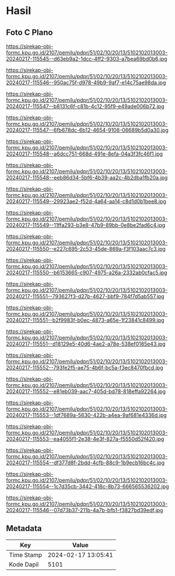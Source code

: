 # Hasil

## Foto C Plano

https://sirekap-obj-formc.kpu.go.id/2107/pemilu/pdpr/51/02/10/20/13/5102102013003-20240217-115545--d63eb9a2-1dcc-4ff2-9303-a7bea69bd0b6.jpg

https://sirekap-obj-formc.kpu.go.id/2107/pemilu/pdpr/51/02/10/20/13/5102102013003-20240217-115546--950ac75f-d978-49b9-9af7-e14c75ae98da.jpg

https://sirekap-obj-formc.kpu.go.id/2107/pemilu/pdpr/51/02/10/20/13/5102102013003-20240217-115547--b8131c6f-c81b-4c12-95f9-e49ade006b72.jpg

https://sirekap-obj-formc.kpu.go.id/2107/pemilu/pdpr/51/02/10/20/13/5102102013003-20240217-115547--6fb678dc-6b12-4654-9106-06689b5d0a30.jpg

https://sirekap-obj-formc.kpu.go.id/2107/pemilu/pdpr/51/02/10/20/13/5102102013003-20240217-115548--a6dcc751-668d-491e-8efa-04a3f3fc46f1.jpg

https://sirekap-obj-formc.kpu.go.id/2107/pemilu/pdpr/51/02/10/20/13/5102102013003-20240217-115548--eeb86d34-5bf6-4b39-aa2c-4b2dba1fb20a.jpg

https://sirekap-obj-formc.kpu.go.id/2107/pemilu/pdpr/51/02/10/20/13/5102102013003-20240217-115549--29923ae2-f52d-4a64-aa14-c8d1d0b1bee8.jpg

https://sirekap-obj-formc.kpu.go.id/2107/pemilu/pdpr/51/02/10/20/13/5102102013003-20240217-115549--11ffa293-b3e8-47b9-89bb-0e8be2fad6c4.jpg

https://sirekap-obj-formc.kpu.go.id/2107/pemilu/pdpr/51/02/10/20/13/5102102013003-20240217-115550--e227c695-2c53-45de-869a-f3f103aac7c3.jpg

https://sirekap-obj-formc.kpu.go.id/2107/pemilu/pdpr/51/02/10/20/13/5102102013003-20240217-115550--b6153665-c907-4975-a26a-2332ab0cfac5.jpg

https://sirekap-obj-formc.kpu.go.id/2107/pemilu/pdpr/51/02/10/20/13/5102102013003-20240217-115551--793627f3-d27b-4627-bbf9-784f7d5ab557.jpg

https://sirekap-obj-formc.kpu.go.id/2107/pemilu/pdpr/51/02/10/20/13/5102102013003-20240217-115551--b2f9983f-b0ec-4873-a65e-1f23841c8499.jpg

https://sirekap-obj-formc.kpu.go.id/2107/pemilu/pdpr/51/02/10/20/13/5102102013003-20240217-115551--d18129e5-40d6-4ae2-a78e-538ef0185e43.jpg

https://sirekap-obj-formc.kpu.go.id/2107/pemilu/pdpr/51/02/10/20/13/5102102013003-20240217-115552--793fe2f5-ae75-4b6f-bc5a-f3ec8470fbcd.jpg

https://sirekap-obj-formc.kpu.go.id/2107/pemilu/pdpr/51/02/10/20/13/5102102013003-20240217-115552--e81eb039-aac7-405d-bd78-818effa92264.jpg

https://sirekap-obj-formc.kpu.go.id/2107/pemilu/pdpr/51/02/10/20/13/5102102013003-20240217-115553--1df7689a-5630-422b-a4ea-9af681e4336d.jpg

https://sirekap-obj-formc.kpu.go.id/2107/pemilu/pdpr/51/02/10/20/13/5102102013003-20240217-115553--ea4055f1-2e38-4e3f-827a-f5550d52f420.jpg

https://sirekap-obj-formc.kpu.go.id/2107/pemilu/pdpr/51/02/10/20/13/5102102013003-20240217-115554--df377d8f-2bdd-4cfb-88c9-1b9ecb16bc4c.jpg

https://sirekap-obj-formc.kpu.go.id/2107/pemilu/pdpr/51/02/10/20/13/5102102013003-20240217-115554--1c7d35cb-3442-418c-8b73-666565536202.jpg

https://sirekap-obj-formc.kpu.go.id/2107/pemilu/pdpr/51/02/10/20/13/5102102013003-20240217-115546--07d73b37-211b-4a7b-bfb1-f3827bd39edf.jpg


## Metadata

| Key        | Value               |
| ---------- | ------------------- |
| Time Stamp | 2024-02-17 13:05:41 |
| Kode Dapil | 5101                |



